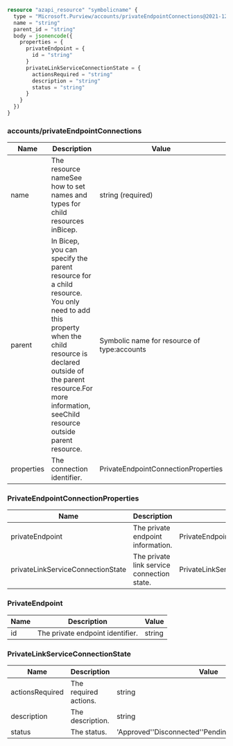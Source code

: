 ```terraform
resource "azapi_resource" "symbolicname" {
  type = "Microsoft.Purview/accounts/privateEndpointConnections@2021-12-01"
  name = "string"
  parent_id = "string"
  body = jsonencode({
    properties = {
      privateEndpoint = {
        id = "string"
      }
      privateLinkServiceConnectionState = {
        actionsRequired = "string"
        description = "string"
        status = "string"
      }
    }
  })
}

```

### accounts/privateEndpointConnections

| Name | Description | Value |
|-|-|-|
| name | The resource nameSee how to set names and types for child resources inBicep. | string (required) |
| parent | In Bicep, you can specify the parent resource for a child resource. You only need to add this property when the child resource is declared outside of the parent resource.For more information, seeChild resource outside parent resource. | Symbolic name for resource of type:accounts |
| properties | The connection identifier. | PrivateEndpointConnectionProperties |


### PrivateEndpointConnectionProperties

| Name | Description | Value |
|-|-|-|
| privateEndpoint | The private endpoint information. | PrivateEndpoint |
| privateLinkServiceConnectionState | The private link service connection state. | PrivateLinkServiceConnectionState |


### PrivateEndpoint

| Name | Description | Value |
|-|-|-|
| id | The private endpoint identifier. | string |


### PrivateLinkServiceConnectionState

| Name | Description | Value |
|-|-|-|
| actionsRequired | The required actions. | string |
| description | The description. | string |
| status | The status. | 'Approved''Disconnected''Pending''Rejected''Unknown' |


